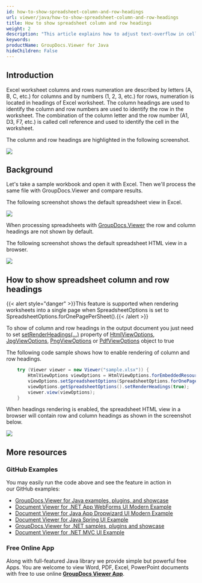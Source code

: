 ```yaml
---
id: how-to-show-spreadsheet-column-and-row-headings
url: viewer/java/how-to-show-spreadsheet-column-and-row-headings
title: How to show spreadsheet column and row headings
weight: 2
description: "This article explains how to adjust text-overflow in cells when viewing Spreadsheets with GroupDocs.Viewer within your Java applications."
keywords: 
productName: GroupDocs.Viewer for Java
hideChildren: False
---
```

## Introduction

Excel worksheet columns and rows numeration are described by letters (A, B, C, etc.) for columns and by numbers (1, 2, 3, etc.) for rows, numeration is located in headings of Excel worksheet. The column headings are used to identify the column and row numbers are used to identify the row in the worksheet. The combination of the column letter and the row number (A1, D3, F7, etc.) is called cell reference and used to identify the cell in the worksheet. 

The column and row headings are highlighted in the following screenshot. 

![](viewer/java/images/how-to-show-spreadsheet-column-and-row-headings.png)

## Background

Let's take a sample workbook and open it with Excel. Then we'll process the same file with GroupDocs.Viewer and compare results.

The following screenshot shows the default spreadsheet view in Excel.

![](viewer/java/images/how-to-show-spreadsheet-column-and-row-headings_1.png)

When processing spreadsheets with [GroupDocs.Viewer](https://products.groupdocs.com/viewer) the row and column headings are not shown by default.

The following screenshot shows the default spreadsheet HTML view in a browser. 

![](viewer/java/images/how-to-show-spreadsheet-column-and-row-headings_2.png)

## How to show spreadsheet column and row headings

{{< alert style="danger" >}}This feature is supported when rendering worksheets into a single page when SpreadsheetOptions is set to SpreadsheetOptions.forOnePagePerSheet().{{< /alert >}}

To show of column and row headings in the output document you just need to set [setRenderHeadings(...)](https://apireference.groupdocs.com/viewer/java/com.groupdocs.viewer.options/SpreadsheetOptions#setRenderHeadings(boolean)) property of [HtmlViewOptions](https://apireference.groupdocs.com/viewer/java/com.groupdocs.viewer.options/HtmlViewOptions), [JpgViewOptions](https://apireference.groupdocs.com/viewer/java/com.groupdocs.viewer.options/JpgViewOptions), [PngViewOptions](https://apireference.groupdocs.com/viewer/java/com.groupdocs.viewer.options/PngViewOptions) or [PdfViewOptions](https://apireference.groupdocs.com/viewer/java/com.groupdocs.viewer.options/PdfViewOptions) object to true

The following code sample shows how to enable rendering of column and row headings.

```java
    try (Viewer viewer = new Viewer("sample.xlsx")) {
        HtmlViewOptions viewOptions = HtmlViewOptions.forEmbeddedResources();
        viewOptions.setSpreadsheetOptions(SpreadsheetOptions.forOnePagePerSheet());
        viewOptions.getSpreadsheetOptions().setRenderHeadings(true);
        viewer.view(viewOptions);
    }
```

When headings rendering is enabled, the spreadsheet HTML view in a browser will contain row and column headings as shown in the screenshot below.

![](viewer/java/images/how-to-show-spreadsheet-column-and-row-headings_3.png)

## More resources
### GitHub Examples
You may easily run the code above and see the feature in action in our GitHub examples:
*   [GroupDocs.Viewer for Java examples, plugins, and showcase](https://github.com/groupdocs-viewer/GroupDocs.Viewer-for-Java)
*   [Document Viewer for .NET App WebForms UI Modern Example](https://github.com/groupdocs-viewer/GroupDocs.Viewer-for-.NET-WebForms)    
*   [Document Viewer for Java App Dropwizard UI Modern Example](https://github.com/groupdocs-viewer/GroupDocs.Viewer-for-Java-Dropwizard)    
*   [Document Viewer for Java Spring UI Example](https://github.com/groupdocs-viewer/GroupDocs.Viewer-for-Java-Spring)
*   [GroupDocs.Viewer for .NET samples, plugins and showcase](https://github.com/groupdocs-viewer/GroupDocs.Viewer-for-.NET)
*   [Document Viewer for .NET MVC UI Example](https://github.com/groupdocs-viewer/GroupDocs.Viewer-for-Java-MVC)     

### Free Online App
Along with full-featured Java library we provide simple but powerful free Apps.
You are welcome to view Word, PDF, Excel, PowerPoint documents with free to use online **[GroupDocs Viewer App](https://products.groupdocs.app/viewer)**.